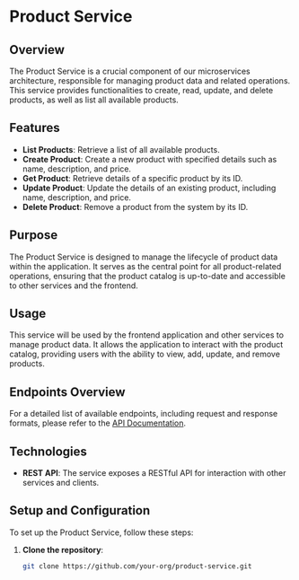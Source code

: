 # Product Service

## Overview

The Product Service is a crucial component of our microservices architecture, responsible for managing product data and related operations. This service provides functionalities to create, read, update, and delete products, as well as list all available products.

## Features

- **List Products**: Retrieve a list of all available products.
- **Create Product**: Create a new product with specified details such as name, description, and price.
- **Get Product**: Retrieve details of a specific product by its ID.
- **Update Product**: Update the details of an existing product, including name, description, and price.
- **Delete Product**: Remove a product from the system by its ID.

## Purpose

The Product Service is designed to manage the lifecycle of product data within the application. It serves as the central point for all product-related operations, ensuring that the product catalog is up-to-date and accessible to other services and the frontend.

## Usage

This service will be used by the frontend application and other services to manage product data. It allows the application to interact with the product catalog, providing users with the ability to view, add, update, and remove products.

## Endpoints Overview

For a detailed list of available endpoints, including request and response formats, please refer to the [API Documentation](./API_DOCS.md).

## Technologies

- **REST API**: The service exposes a RESTful API for interaction with other services and clients.

## Setup and Configuration

To set up the Product Service, follow these steps:

1. **Clone the repository**:  
   ```bash
   git clone https://github.com/your-org/product-service.git
